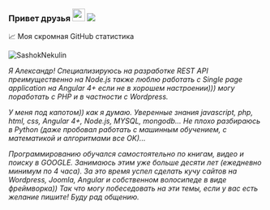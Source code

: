 ### Привет друзья <img src="https://media.giphy.com/media/hvRJCLFzcasrR4ia7z/giphy.gif" width="25px">         ![](https://visitor-badge.glitch.me/badge?page_id=SashokNekulin.SashokNekulin)

📈 Моя скромная GitHub статистика
<p align="left"> <img src="https://github-readme-stats.vercel.app/api?username=SashokNekulin&show_icons=true&theme=gotham" alt="SashokNekulin" />
  
*Я Александр! Специализируюсь на разработке REST API преимущественно на Node.js также люблю работать с Single page application на Angular 4+ если не в хорошем настроении))) могу поработать с PHP и в частности с Wordpress.*

*У меня под капотом)) как я думаю. Уверенные знания javascript, php, html, css, Angular 4+, Node.js, MYSQL, mongodb... Не плохо разбираюсь в Python (даже пробовал работать с машинным обучением, с математикой и алгоритмами все OK)...*

*Программированию обучался самостоятельно по книгам, видео и поиску в GOOGLE. Занимаюсь этим уже больше десяти лет (ежедневно минимум по 4 часа). За это время успел сделать кучу сайтов на Wordpress, Joomla, Angular и собственном волосипеде в виде фреймворка)) Так что могу побеседовать на эти темы, если у вас есть желание пишите! Буду рад общению.*
